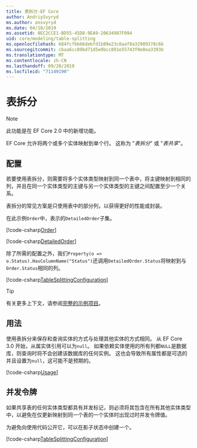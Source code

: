 ```yaml
---
title: 表拆分-EF Core
author: AndriySvyryd
ms.author: ansvyryd
ms.date: 04/10/2019
ms.assetid: 0EC2CCE1-BD55-45D8-9EA9-20634987F094
uid: core/modeling/table-splitting
ms.openlocfilehash: 684fcfbb66debfd1b89e23c8aaf0a32909378c6b
ms.sourcegitcommit: cbaa6cc89bd71d5e0bcc891e55743f0e8ea3393b
ms.translationtype: MT
ms.contentlocale: zh-CN
ms.lasthandoff: 09/20/2019
ms.locfileid: "71149190"
---
```

# <a name="table-splitting"></a>表拆分

>[!NOTE]
> 此功能是在 EF Core 2.0 中的新增功能。

EF Core 允许将两个或多个实体映射到单个行。 这称为 "_表拆分_" 或 "_表共享_"。

## <a name="configuration"></a>配置

若要使用表拆分，则需要将多个实体类型映射到同一个表中，将主键映射到相同的列，并且在同一个实体类型的主键与另一个实体类型的主键之间配置至少一个关系。

表拆分的常见方案是只使用表中的部分列，以获得更好的性能或封装。

在此示例`Order`中，表示的`DetailedOrder`子集。

[!code-csharp[Order](../../../samples/core/Modeling/TableSplitting/Order.cs?name=Order)]

[!code-csharp[DetailedOrder](../../../samples/core/Modeling/TableSplitting/DetailedOrder.cs?name=DetailedOrder)]

除了所需的配置之外，我们`Property(o => o.Status).HasColumnName("Status")`还调用`DetailedOrder.Status`将映射到与`Order.Status`相同的列。

[!code-csharp[TableSplittingConfiguration](../../../samples/core/Modeling/TableSplitting/TableSplittingContext.cs?name=TableSplitting&highlight=3)]

> [!TIP]
> 有关更多上下文，请参阅[完整的示例项目](https://github.com/aspnet/EntityFramework.Docs/tree/master/samples/core/Modeling/TableSplitting)。

## <a name="usage"></a>用法

使用表拆分来保存和查询实体的方式与处理其他实体的方式相同。 从 EF Core 3.0 开始，从属实体引用可以为`null`。 如果依赖实体使用的所有列都`NULL`是数据库，则查询时将不会创建该数据库的任何实例。 这也会导致所有属性都是可选的并且设置为`null`，这可能不是预期的。

[!code-csharp[Usage](../../../samples/core/Modeling/TableSplitting/Program.cs?name=Usage)]

## <a name="concurrency-tokens"></a>并发令牌

如果共享表的任何实体类型都具有并发标记，则必须将其包含在所有其他实体类型中，以避免在仅更新映射到同一个表的一个实体时出现过时并发令牌值。

为避免向使用代码公开它，可以在影子状态中创建一个。

[!code-csharp[TableSplittingConfiguration](../../../samples/core/Modeling/TableSplitting/TableSplittingContext.cs?name=ConcurrencyToken&highlight=2)]
